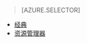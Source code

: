 > [AZURE.SELECTOR]
- [经典](/documentation/articles/storage-cannot-delete-storage-account-container-vhd/)
- [资源管理器](/documentation/articles/storage-resource-manager-cannot-delete-storage-account-container-vhd/)

<!---HONumber=Mooncake_1128_2016-->